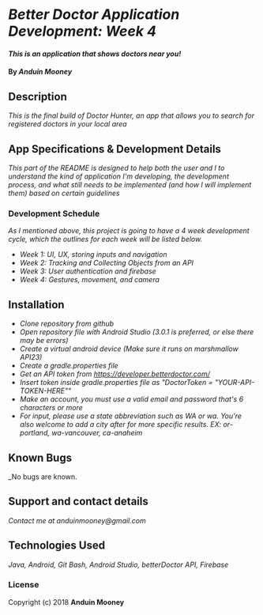 # _Better Doctor Application Development: Week 4_

#### _This is an application that shows doctors near you!_

#### By _**Anduin Mooney**_

## Description

_This is the final build of Doctor Hunter, an app that allows you to search for registered doctors in your local area_

## App Specifications & Development Details

_This part of the README is designed to help both the user and I to understand the kind of application I'm developing, the development process, and what still needs to be implemented (and how I will implement them) based on certain guidelines_


### Development Schedule

_As I mentioned above, this project is going to have a 4 week development cycle, which the outlines for each week will be listed below._

* _Week 1: UI, UX, storing inputs and navigation_
* _Week 2: Tracking and Collecting Objects from an API_
* _Week 3: User authentication and firebase_
* _Week 4: Gestures, movement, and camera_

## Installation
* _Clone repository from github_
* _Open repository file with Android Studio (3.0.1 is preferred, or else there may be errors)_
* _Create a virtual android device (Make sure it runs on marshmallow API23)_
* _Create a gradle.properties file_
* _Get an API token from https://developer.betterdoctor.com/_
* _Insert token inside gradle.properties file as "DoctorToken = "YOUR-API-TOKEN-HERE""_
* _Make an account, you must use a valid email and password that's 6 characters or more_
* _For input, please use a state abbreviation such as WA or wa. You're also welcome to add a city after for more specific results. EX: or-portland, wa-vancouver, ca-anaheim_

## Known Bugs


_No bugs are known.


## Support and contact details

_Contact me at anduinmooney@gmail.com_

## Technologies Used

_Java, Android, Git Bash, Android Studio, betterDoctor API, Firebase_

### License


Copyright (c) 2018 **Anduin Mooney**



